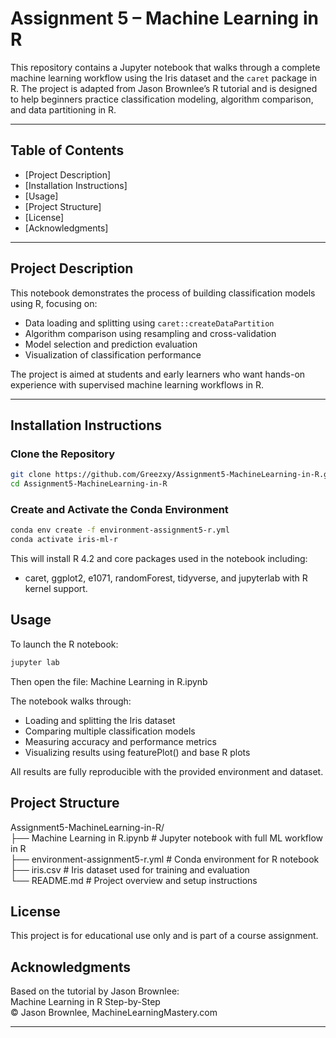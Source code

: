 # Assignment 5 – Machine Learning in R

This repository contains a Jupyter notebook that walks through a complete machine learning workflow using the Iris dataset and the `caret` package in R. The project is adapted from Jason Brownlee’s R tutorial and is designed to help beginners practice classification modeling, algorithm comparison, and data partitioning in R.

---

## Table of Contents

- [Project Description] 
- [Installation Instructions] 
- [Usage]  
- [Project Structure]  
- [License]  
- [Acknowledgments]  

---

## Project Description

This notebook demonstrates the process of building classification models using R, focusing on:

- Data loading and splitting using `caret::createDataPartition`
- Algorithm comparison using resampling and cross-validation
- Model selection and prediction evaluation
- Visualization of classification performance

The project is aimed at students and early learners who want hands-on experience with supervised machine learning workflows in R.

---

## Installation Instructions

### Clone the Repository

```bash
git clone https://github.com/Greezxy/Assignment5-MachineLearning-in-R.git
cd Assignment5-MachineLearning-in-R
```

### Create and Activate the Conda Environment
```bash
conda env create -f environment-assignment5-r.yml
conda activate iris-ml-r
```  
This will install R 4.2 and core packages used in the notebook including:  
- caret, ggplot2, e1071, randomForest, tidyverse, and jupyterlab with R kernel support.

## Usage
To launch the R notebook:
```bash
jupyter lab
```

Then open the file:
Machine Learning in R.ipynb

The notebook walks through:  
- Loading and splitting the Iris dataset
- Comparing multiple classification models
- Measuring accuracy and performance metrics
- Visualizing results using featurePlot() and base R plots

All results are fully reproducible with the provided environment and dataset.

## Project Structure
Assignment5-MachineLearning-in-R/  
├── Machine Learning in R.ipynb       # Jupyter notebook with full ML workflow in R  
├── environment-assignment5-r.yml     # Conda environment for R notebook  
├── iris.csv                          # Iris dataset used for training and evaluation  
└── README.md                         # Project overview and setup instructions

## License
This project is for educational use only and is part of a course assignment.

## Acknowledgments
Based on the tutorial by Jason Brownlee:  
Machine Learning in R Step-by-Step  
© Jason Brownlee, MachineLearningMastery.com

---
